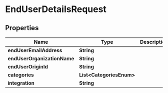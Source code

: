 

# EndUserDetailsRequest


## Properties

Name | Type | Description | Notes
------------ | ------------- | ------------- | -------------
**endUserEmailAddress** | **String** |  | 
**endUserOrganizationName** | **String** |  | 
**endUserOriginId** | **String** |  | 
**categories** | **List&lt;CategoriesEnum&gt;** |  |  [optional]
**integration** | **String** |  |  [optional]



